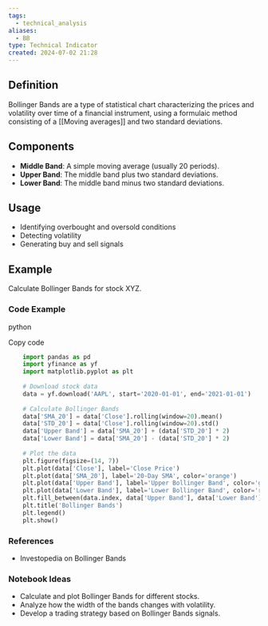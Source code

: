 ```yaml
---
tags:
  - technical_analysis
aliases:
  - BB
type: Technical Indicator
created: 2024-07-02 21:28
---
```

## Definition

Bollinger Bands are a type of statistical chart characterizing the prices and volatility over time of a financial instrument, using a formulaic method consisting of a [[Moving averages]] and two standard deviations.

## Components

- **Middle Band**: A simple moving average (usually 20 periods).
- **Upper Band**: The middle band plus two standard deviations.
- **Lower Band**: The middle band minus two standard deviations.

## Usage

- Identifying overbought and oversold conditions
- Detecting volatility
- Generating buy and sell signals

## Example

Calculate Bollinger Bands for stock XYZ.

### Code Example

python

Copy code
```python
	import pandas as pd
	import yfinance as yf
	import matplotlib.pyplot as plt
	
	# Download stock data
	data = yf.download('AAPL', start='2020-01-01', end='2021-01-01')
	
	# Calculate Bollinger Bands
	data['SMA_20'] = data['Close'].rolling(window=20).mean()
	data['STD_20'] = data['Close'].rolling(window=20).std()
	data['Upper Band'] = data['SMA_20'] + (data['STD_20'] * 2)
	data['Lower Band'] = data['SMA_20'] - (data['STD_20'] * 2)
	
	# Plot the data
	plt.figure(figsize=(14, 7))
	plt.plot(data['Close'], label='Close Price')
	plt.plot(data['SMA_20'], label='20-Day SMA', color='orange')
	plt.plot(data['Upper Band'], label='Upper Bollinger Band', color='green')
	plt.plot(data['Lower Band'], label='Lower Bollinger Band', color='red')
	plt.fill_between(data.index, data['Upper Band'], data['Lower Band'], color='gray', alpha=0.1)
	plt.title('Bollinger Bands')
	plt.legend()
	plt.show()

```


### References

- Investopedia on Bollinger Bands

### Notebook Ideas

- Calculate and plot Bollinger Bands for different stocks.
- Analyze how the width of the bands changes with volatility.
- Develop a trading strategy based on Bollinger Bands signals.